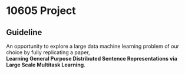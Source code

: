 # 10605 Project

## Guideline
An opportunity to explore a large data machine learning problem of our choice by fully replicating a paper, <br> **Learning General Purpose Distributed Sentence Representations via Large Scale Multitask Learning**.
